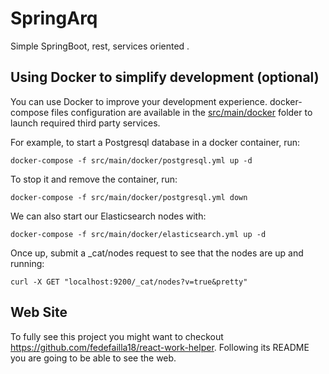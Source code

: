 # SpringArq
Simple SpringBoot, rest, services oriented .

## Using Docker to simplify development (optional)

You can use Docker to improve your development experience. docker-compose files configuration are available in the [src/main/docker](src/main/docker) folder to launch required third party services.

For example, to start a Postgresql database in a docker container, run:

```
docker-compose -f src/main/docker/postgresql.yml up -d
```

To stop it and remove the container, run:

```
docker-compose -f src/main/docker/postgresql.yml down
```

We can also start our Elasticsearch nodes with:

````
docker-compose -f src/main/docker/elasticsearch.yml up -d
````
Once up, submit a _cat/nodes request to see that the nodes are up and running:
```
curl -X GET "localhost:9200/_cat/nodes?v=true&pretty"
```



## Web Site
To fully see this project you might want to checkout https://github.com/fedefailla18/react-work-helper. Following its README you are going to be able to see the web.